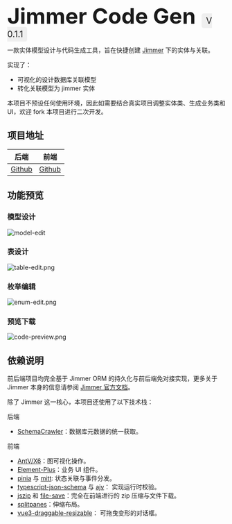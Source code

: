 <h1 style="font-size: 50px; padding-bottom: 20px;display: inline;">Jimmer Code Gen</h1>
<span style="border-radius: 5px; background-color:#efefef;padding: 5px 10px;margin: 0 10px;font-size: 20px;">V 0.1.1</span>
<br>

一款实体模型设计与代码生成工具，旨在快捷创建 [Jimmer](https://github.com/babyfish-ct/jimmer) 下的实体与关联。

实现了：
- 可视化的设计数据库关联模型
- 转化关联模型为 jimmer 实体

本项目不预设任何使用环境，因此如需要结合真实项目调整实体类、生成业务类和 UI，欢迎 fork 本项目进行二次开发。

## 项目地址

| 后端                                                                         | 前端                                                                       |
|----------------------------------------------------------------------------|--------------------------------------------------------------------------|
| [Github](https://github.com/pot-mot/jimmer-code-gen-kotlin)                | [Github](https://github.com/pot-mot/jimmer-code-gen-vue3)                |

## 功能预览

### 模型设计
![model-edit](/images/project-preview/model-edit.png)

### 表设计
![table-edit.png](/images/project-preview/table-edit.png)

### 枚举编辑
![enum-edit.png](/images/project-preview/enum-edit.png)

### 预览下载
![code-preview.png](/images/project-preview/code-preview.png)

## 依赖说明

前后端项目均完全基于 Jimmer ORM 的持久化与前后端免对接实现，更多关于 Jimmer 本身的信息请参阅 [Jimmer 官方文档](https://babyfish-ct.github.io/jimmer-doc/zh/)。

除了 Jimmer 这一核心，本项目还使用了以下技术栈：

后端
- [SchemaCrawler](https://www.schemacrawler.com/)：数据库元数据的统一获取。

前端
- [AntV/X6](https://x6.antv.antgroup.com/)：图可视化操作。
- [Element-Plus](https://element-plus.org/zh-CN/)：业务 UI 组件。
- [pinia](https://pinia.vuejs.org/zh/) 与 [mitt](https://www.npmjs.com/package/mitt): 状态关联与事件分发。
- [typescript-json-schema](https://www.npmjs.com/package/typescript-json-schema) 与 [ajv](https://www.npmjs.com/package/ajv)： 实现运行时校验。
- [jszip](https://www.npmjs.com/package/jszip) 和 [file-save](https://www.npmjs.com/package/file-saver)：完全在前端进行的 zip 压缩与文件下载。
- [splitpanes](https://antoniandre.github.io/splitpanes/)：伸缩布局。
- [vue3-draggable-resizable](https://www.npmjs.com/package/vue3-draggable-resizable)： 可拖曳变形的对话框。
